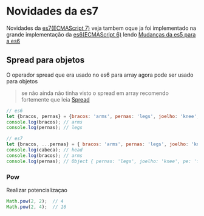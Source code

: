 # Novidades da es7

Novidades da [es7(ECMAScript 7)](http://www.ecma-international.org/ecma-262/7.0/) veja tambem oque ja foi implementado na grande implementação da [es6(ECMAScript 6)](http://www.ecma-international.org/ecma-262/6.0/) lendo [Mudanças da es5 para a es6](Javascript/Mudancas-da-es5-para-a-es6)

## Spread para objetos

O operador spread que era usado no es6 para array agora pode ser usado para objetos

> se não ainda não tinha visto o spread em array recomendo fortemente que leia [Spread](Javascript/Oque-e-o-spread)

```javascript
// es6 
let {bracos, pernas} = {bracos: 'arms', pernas: 'legs', joelho: 'knee', pe: 'foot'};
console.log(bracos); // arms
console.log(pernas); // legs

// es7
let {bracos, ...pernas} = { bracos: 'arms', pernas: 'legs', joelho: 'knee', pe: 'foot'};
console.log(cabeca); // head
console.log(bracos); // arms
console.log(pernas); // Object { pernas: 'legs', joelho: 'knee', pe: 'foot' }
```

### Pow

Realizar potencializaçao

```javascript
Math.pow(2, 2);  // 4
Math.pow(2, 4);  // 16
```
